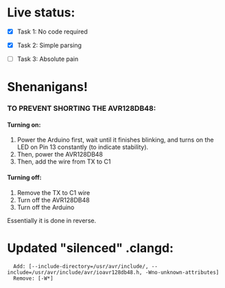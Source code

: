 # Live status:
- [x] Task 1: No code required
- [x] Task 2: Simple parsing
- [ ] Task 3: Absolute pain


# Shenanigans!
### TO PREVENT SHORTING THE AVR128DB48:

#### Turning on:
1. Power the Arduino first, wait until it finishes blinking, and turns on the LED on Pin 13 constantly (to indicate stability).
2. Then, power the AVR128DB48
3. Then, add the wire from TX to C1

#### Turning off:
1. Remove the TX to C1 wire
2. Turn off the AVR128DB48
3. Turn off the Arduino

Essentially it is done in reverse.

# Updated "silenced" .clangd:
```CompileFlags:                                     # Tweak the parse settings
  Add: [--include-directory=/usr/avr/include/, --include=/usr/avr/include/avr/ioavr128db48.h, -Wno-unknown-attributes]
  Remove: [-W*]
```


